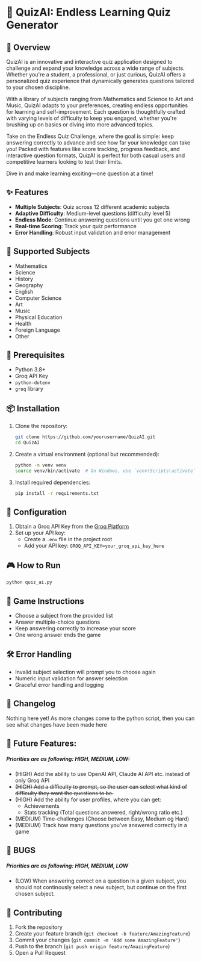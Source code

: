 # 🧠 QuizAI: Endless Learning Quiz Generator

## 📝 Overview

QuizAI is an innovative and interactive quiz application designed to challenge and expand your knowledge across a wide range of subjects. Whether you're a student, a professional, or just curious, QuizAI offers a personalized quiz experience that dynamically generates questions tailored to your chosen discipline.

With a library of subjects ranging from Mathematics and Science to Art and Music, QuizAI adapts to your preferences, creating endless opportunities for learning and self-improvement. Each question is thoughtfully crafted with varying levels of difficulty to keep you engaged, whether you're brushing up on basics or diving into more advanced topics.

Take on the Endless Quiz Challenge, where the goal is simple: keep answering correctly to advance and see how far your knowledge can take you! Packed with features like score tracking, progress feedback, and interactive question formats, QuizAI is perfect for both casual users and competitive learners looking to test their limits.

Dive in and make learning exciting—one question at a time!

## ✨ Features

- **Multiple Subjects**: Quiz across 12 different academic subjects
- **Adaptive Difficulty**: Medium-level questions (difficulty level 5)
- **Endless Mode**: Continue answering questions until you get one wrong
- **Real-time Scoring**: Track your quiz performance
- **Error Handling**: Robust input validation and error management

## 🚀 Supported Subjects

- Mathematics
- Science
- History
- Geography
- English
- Computer Science
- Art
- Music
- Physical Education
- Health
- Foreign Language
- Other

## 🔧 Prerequisites

- Python 3.8+
- Groq API Key
- `python-dotenv`
- `groq` library

## 📦 Installation

1. Clone the repository:
   ```bash
   git clone https://github.com/yourusername/QuizAI.git
   cd QuizAI
   ```

2. Create a virtual environment (optional but recommended):
   ```bash
   python -m venv venv
   source venv/bin/activate  # On Windows, use `venv\Scripts\activate`
   ```

3. Install required dependencies:
   ```bash
   pip install -r requirements.txt
   ```

## 🔑 Configuration

1. Obtain a Groq API Key from the [Groq Platform](https://console.groq.com/)
2. Set up your API key:
   - Create a `.env` file in the project root
   - Add your API key: `GROQ_API_KEY=your_groq_api_key_here`

## 🎮 How to Run

```bash
python quiz_ai.py
```

## 🎲 Game Instructions

- Choose a subject from the provided list
- Answer multiple-choice questions
- Keep answering correctly to increase your score
- One wrong answer ends the game

## 🛠️ Error Handling

- Invalid subject selection will prompt you to choose again
- Numeric input validation for answer selection
- Graceful error handling and logging


## 📜 Changelog
Nothing here yet! As more changes come to the python script, then you can see what changes have been made here

## 📄 Future Features:
##### Priorities are as following: HIGH, MEDIUM, LOW:
- (HIGH) Add the ability to use OpenAI API, Claude AI API etc. instead of only Groq API
- ~~(HIGH) Add a difficulty to prompt, so the user can select what kind of difficulty they want the questions to be.~~
- (HIGH) Add the ability for user profiles, where you can get:
  - Achievements
  - Stats tracking (Total questions answered, right/wrong ratio etc.)
- (MEDIUM) Time-challenges (Choose between Easy, Medium og Hard)
- (MEDIUM) Track how many questions you've answered correctly in a game

## 🐛 BUGS
##### Priorities are as following: HIGH, MEDIUM, LOW
- (LOW) When answering correct on a question in a given subject, you should not continously select a new subject, but continue on the first chosen subject.

## 🤝 Contributing

1. Fork the repository
2. Create your feature branch (`git checkout -b feature/AmazingFeature`)
3. Commit your changes (`git commit -m 'Add some AmazingFeature'`)
4. Push to the branch (`git push origin feature/AmazingFeature`)
5. Open a Pull Request
